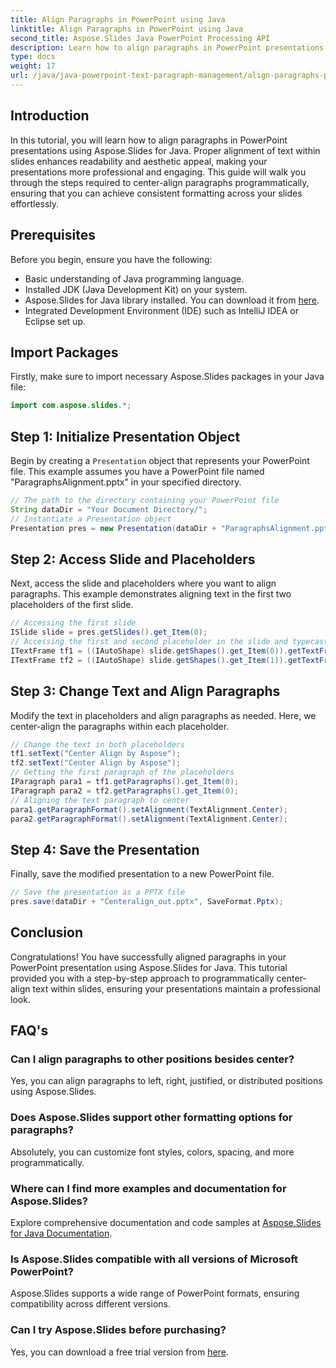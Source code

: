 ```yaml
---
title: Align Paragraphs in PowerPoint using Java
linktitle: Align Paragraphs in PowerPoint using Java
second_title: Aspose.Slides Java PowerPoint Processing API
description: Learn how to align paragraphs in PowerPoint presentations using Aspose.Slides for Java. Follow our step-by-step guide for precise formatting.
type: docs
weight: 17
url: /java/java-powerpoint-text-paragraph-management/align-paragraphs-powerpoint-java/
---
```

## Introduction
In this tutorial, you will learn how to align paragraphs in PowerPoint presentations using Aspose.Slides for Java. Proper alignment of text within slides enhances readability and aesthetic appeal, making your presentations more professional and engaging. This guide will walk you through the steps required to center-align paragraphs programmatically, ensuring that you can achieve consistent formatting across your slides effortlessly.
## Prerequisites
Before you begin, ensure you have the following:
- Basic understanding of Java programming language.
- Installed JDK (Java Development Kit) on your system.
- Aspose.Slides for Java library installed. You can download it from [here](https://releases.aspose.com/slides/java/).
- Integrated Development Environment (IDE) such as IntelliJ IDEA or Eclipse set up.

## Import Packages
Firstly, make sure to import necessary Aspose.Slides packages in your Java file:
```java
import com.aspose.slides.*;
```
## Step 1: Initialize Presentation Object
Begin by creating a `Presentation` object that represents your PowerPoint file. This example assumes you have a PowerPoint file named "ParagraphsAlignment.pptx" in your specified directory.
```java
// The path to the directory containing your PowerPoint file
String dataDir = "Your Document Directory/";
// Instantiate a Presentation object
Presentation pres = new Presentation(dataDir + "ParagraphsAlignment.pptx");
```
## Step 2: Access Slide and Placeholders
Next, access the slide and placeholders where you want to align paragraphs. This example demonstrates aligning text in the first two placeholders of the first slide.
```java
// Accessing the first slide
ISlide slide = pres.getSlides().get_Item(0);
// Accessing the first and second placeholder in the slide and typecasting it as AutoShape
ITextFrame tf1 = ((IAutoShape) slide.getShapes().get_Item(0)).getTextFrame();
ITextFrame tf2 = ((IAutoShape) slide.getShapes().get_Item(1)).getTextFrame();
```
## Step 3: Change Text and Align Paragraphs
Modify the text in placeholders and align paragraphs as needed. Here, we center-align the paragraphs within each placeholder.
```java
// Change the text in both placeholders
tf1.setText("Center Align by Aspose");
tf2.setText("Center Align by Aspose");
// Getting the first paragraph of the placeholders
IParagraph para1 = tf1.getParagraphs().get_Item(0);
IParagraph para2 = tf2.getParagraphs().get_Item(0);
// Aligning the text paragraph to center
para1.getParagraphFormat().setAlignment(TextAlignment.Center);
para2.getParagraphFormat().setAlignment(TextAlignment.Center);
```
## Step 4: Save the Presentation
Finally, save the modified presentation to a new PowerPoint file.
```java
// Save the presentation as a PPTX file
pres.save(dataDir + "Centeralign_out.pptx", SaveFormat.Pptx);
```

## Conclusion
Congratulations! You have successfully aligned paragraphs in your PowerPoint presentation using Aspose.Slides for Java. This tutorial provided you with a step-by-step approach to programmatically center-align text within slides, ensuring your presentations maintain a professional look.

## FAQ's
### Can I align paragraphs to other positions besides center?
Yes, you can align paragraphs to left, right, justified, or distributed positions using Aspose.Slides.
### Does Aspose.Slides support other formatting options for paragraphs?
Absolutely, you can customize font styles, colors, spacing, and more programmatically.
### Where can I find more examples and documentation for Aspose.Slides?
Explore comprehensive documentation and code samples at [Aspose.Slides for Java Documentation](https://reference.aspose.com/slides/java/).
### Is Aspose.Slides compatible with all versions of Microsoft PowerPoint?
Aspose.Slides supports a wide range of PowerPoint formats, ensuring compatibility across different versions.
### Can I try Aspose.Slides before purchasing?
Yes, you can download a free trial version from [here](https://releases.aspose.com/).
